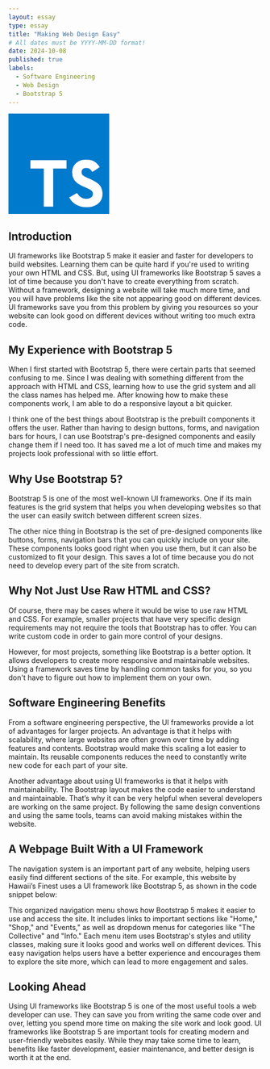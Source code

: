 ```yaml
---
layout: essay
type: essay
title: "Making Web Design Easy"
# All dates must be YYYY-MM-DD format!
date: 2024-10-08
published: true
labels:
  - Software Engineering
  - Web Design
  - Bootstrap 5
---
```


<img width="200px" class="rounded float-start pe-4" src="../img/ts_logo.png">

## Introduction

UI frameworks like Bootstrap 5 make it easier and faster for developers to build websites. Learning them can be quite hard if you're used to writing your own HTML and CSS. But, using UI frameworks like Bootstrap 5 saves a lot of time because you don't have to create everything from scratch. Without a framework, designing a website will take much more time, and you will have problems like the site not appearing good on different devices. UI frameworks save you from this problem by giving you resources so your website can look good on different devices without writing too much extra code.

## My Experience with Bootstrap 5

When I first started with Bootstrap 5, there were certain parts that seemed confusing to me. Since I was dealing with something different from the approach with HTML and CSS, learning how to use the grid system and all the class names has helped me. After knowing how to make these components work, I am able to do a responsive layout a bit quicker.

I think one of the best things about Bootstrap is the prebuilt components it offers the user. Rather than having to design buttons, forms, and navigation bars for hours, I can use Bootstrap's pre-designed components and easily change them if I need too. It has saved me a lot of much time and makes my projects look professional with so little effort.

## Why Use Bootstrap 5?

Bootstrap 5 is one of the most well-known UI frameworks. One if its main features is the grid system that helps you when developing websites so that the user can easily switch between different screen sizes. 

The other nice thing in Bootstrap is the set of pre-designed components like buttons, forms, navigation bars that you can quickly include on your site. These components looks good right when you use them, but it can also be customized to fit your design. This saves a lot of time because you do not need to develop every part of the site from scratch.

## Why Not  Just Use Raw HTML and CSS?

Of course, there may be cases where it would be wise to use raw HTML and CSS. For example, smaller projects that have very specific design requirements may not require the tools that Bootstrap has to offer. You can write custom code in order to gain more control of your designs.

However, for most projects, something like Bootstrap is a better option. It allows developers to create more responsive and maintainable websites. Using a framework saves time by handling common tasks for you, so you don't have to figure out how to implement them on your own.

## Software Engineering Benefits

From a software engineering perspective, the UI frameworks provide a lot of advantages for larger projects. An advantage is that it helps with scalability, where large websites are often grown over time by adding features and contents. Bootstrap would make this scaling a lot easier to maintain. Its reusable components reduces the need to constantly write new code for each part of your site.

Another advantage about using UI frameworks is that it helps with maintainability. The Bootstrap layout makes the code easier to understand and maintainable. That’s why it can be very helpful when several developers are working on the same project. By following the same design conventions and using the same tools, teams can avoid making mistakes within the website.

## A Webpage Built With a UI Framework 

The navigation system is an important part of any website, helping users easily find different sections of the site. For example, this website by Hawaii’s Finest uses a UI framework like Bootstrap 5, as shown in the code snippet below:



This organized navigation menu shows how Bootstrap 5 makes it easier to use and access the site. It includes links to important sections like "Home," "Shop," and "Events," as well as dropdown menus for categories like "The Collective" and "Info." Each menu item uses Bootstrap's styles and utility classes, making sure it looks good and works well on different devices. This easy navigation helps users have a better experience and encourages them to explore the site more, which can lead to more engagement and sales.

## Looking Ahead

Using UI frameworks like Bootstrap 5 is one of the most useful tools a web developer can use. They can save you from writing the same code over and over, letting you spend more time on making the site work and look good. UI frameworks like Bootstrap 5 are important tools for creating modern and user-friendly websites easily. While they may take some time to learn, benefits like faster development, easier maintenance, and better design is worth it at the end. 

